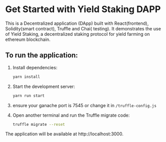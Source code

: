 # Get Started with Yield Staking DAPP

This is a Decentralized application (DApp) built with React(frontend), Solidity(smart contract), Truffle and Chai( testing). It demonstrates the use of Yield Staking, a decentralized staking protocol for yield farming on ethereum blockchain.

## To run the application:

1. Install dependencies:

   ```bash
   yarn install
   ```

2. Start the development server:
   ```bash
   yarn run start
   ```
3. ensure your ganache port is 7545 or change it in `/truffle-config.js`

4. Open another terminal and run the Truffle migrate code:

   ```bash
   truffle migrate --reset
   ```

The application will be available at http://localhost:3000.
